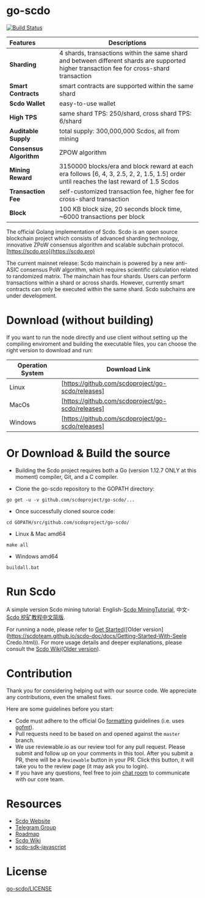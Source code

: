 
# go-scdo
[![Build Status](https://travis-ci.org/scdo/go-scdo.svg?branch=master)](https://travis-ci.org/scdo/go-scdo)

|        Features        |      Descriptions                                                                              |
|:-----------------------|------------------------------------------------------------------------------------------------|
| **Sharding**           | 4 shards, transactions within the same shard and between different shards are supported<br/> higher transaction fee for cross-shard transaction                                  |
| **Smart Contracts**    | smart contracts are supported within the same shard                                          |
| **Scdo Wallet**       | easy-to-use wallet                                                                             |
| **High TPS**           | same shard TPS: 250/shard, cross shard TPS: 6/shard                                           |
| **Auditable Supply**   | total supply: 300,000,000 Scdos, all from mining                              |
| **Consensus Algorithm**| ZPOW algorithm                                                |
| **Mining Reward**      | 3150000 blocks/era and block reward at each era follows [6, 4, 3, 2.5, 2, 2, 1.5, 1.5] order until reaches the last reward of 1.5 Scdos |
| **Transaction Fee**    | self-customized transaction fee, higher fee for cross-shard transaction                        |
| **Block**              | 100 KB block size, 20 seconds block time, ~6000 transactions per block                         |


The official Golang implementation of Scdo. Scdo is an open source blockchain project which consists of advanced sharding technology, innovative ZPoW consensus algorithm and scalable subchain protocol. [https://scdo.pro](https://scdo.pro)

The current mainnet release: Scdo mainchain is powered by a new anti-ASIC consensus PoW algorithm, which requires scientific calculation related to randomized matrix. The mainchain has four shards. Users can perform transactions within a shard or across shards. However, currently smart contracts can only be executed within the same shard. Scdo subchains are under development. 

# Download (without building)
If you want to run the node directly and use client without setting up the compiling enviroment and building the executable files, you can choose the right version to download and run:

| Operation System |      Download Link     |
|---------|----------------------------------------------------------|
| Linux   | [https://github.com/scdoproject/go-scdo/releases]|
| MacOs   | [https://github.com/scdoproject/go-scdo/releases]|
| Windows | [https://github.com/scdoproject/go-scdo/releases]|

# Or Download & Build the source

- Building the Scdo project requires both a Go (version 1.12.7 ONLY at this moment) compiler, Git, and a C compiler.

- Clone the go-scdo repository to the GOPATH directory:

```
go get -u -v github.com/scdoproject/go-scdo/...
```

- Once successfully cloned source code:

```
cd GOPATH/src/github.com/scdoproject/go-scdo/
```

- Linux & Mac amd64

```
make all
```

- Windows amd64

```
buildall.bat
```

# Run Scdo
A simple version Scdo mining tutorial: English-[Scdo MiningTutorial](https://github.com/scdoproject/go-scdo/releases/tag/v1.0.1-MiningTutorial_Eng), 中文-[Scdo 挖矿教程中文简版](https://github.com/scdoproject/go-scdo/releases/tag/v1.0.1-%E4%B8%AD%E6%96%87%E7%AE%80%E7%89%88%E6%8C%96%E7%9F%BF%E6%95%99%E7%A8%8B).

For running a node, please refer to [Get Started](https://scdotech.gitbook.io/wiki/developer/go-scdo/gettingstarted)([Older version](https://scdoteam.github.io/scdo-doc/docs/Getting-Started-With-Seele Credo.html)).
For more usage details and deeper explanations, please consult the [Scdo Wiki](https://scdotech.gitbook.io/wiki/)([Older version](https://scdoteam.github.io/scdo-doc/index.html)).

# Contribution

Thank you for considering helping out with our source code. We appreciate any contributions, even the smallest fixes.

Here are some guidelines before you start:
* Code must adhere to the official Go [formatting](https://golang.org/doc/effective_go.html#formatting) guidelines (i.e. uses [gofmt](https://golang.org/cmd/gofmt/)).
* Pull requests need to be based on and opened against the `master` branch.
* We use reviewable.io as our review tool for any pull request. Please submit and follow up on your comments in this tool. After you submit a PR, there will be a `Reviewable` button in your PR. Click this button, it will take you to the review page (it may ask you to login).
* If you have any questions, feel free to join [chat room](https://gitter.im/scdoteamchat/dev) to communicate with our core team.

# Resources

* [Scdo Website](https://scdo.pro/)
* [Telegram Group](https://t.me/scdotech)
* [Roadmap](https://scdo.pro/)
* [Scdo Wiki](https://scdotech.gitbook.io/wiki/)
* [scdo-sdk-javascript](https://www.npmjs.com/package/scdo-sdk-javascript)

# License

[go-scdo/LICENSE](https://github.com/scdoproject/go-scdo/blob/master/LICENSE)
